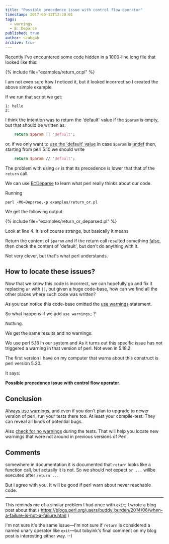 ```yaml
---
title: "Possible precedence issue with control flow operator"
timestamp: 2017-09-12T12:30:01
tags:
  - warnings
  - B::Deparse
published: true
author: szabgab
archive: true
---
```



Recently I've encountered some code hidden in a 1000-line long file that looked like this:

{% include file="examples/return_or.pl" %}

I am not even sure how I noticed it, but it looked incorrect so I created the above simple example.


If we run that script we get:

```
1: hello
2: 
```

I think the intention was to return the 'default' value if the `$param` is empty, but 
that should be written as:

```perl
    return $param || 'default';
```

or, if we only want to  [use the 'default' value](/how-to-set-default-values-in-perl)
in case `$param` is
[undef](/beginner-perl-maven-undef) then, starting from perl 5.10 we should write

```perl
    return $param // 'default';
```

The problem with using `or` is that its precedence is lower that that of the `return` call.

We can use [B::Deparse](https://metacpan.org/pod/B::Deparse) to learn what perl really thinks about our code.

Running

```shell
perl -MO=Deparse,-p examples/return_or.pl
```

We get the following output:

{% include file="examples/return_or_deparsed.pl" %}

Look at line 4. It is of course strange, but basically it means

Return the content of `$param` and if the return call resulted
something [false](/beginner-perl-maven-true-false), then check the content of 'default',
but don't do anything with it.

Not very clever, but that's what perl understands.

## How to locate these issues?

Now that we know this code is incorrect, we can hopefully go and fix it replacing `or` with `||`,
but given a huge code-base, how can we find all the other places where such code was written?

As you can notice this code-base omitted the [use warnings](/always-use-strict-and-use-warnings) statement.

So what happens if we add `use warnings;` ?

Nothing.

We get the same results and no warnings.

We use perl 5.16 in our system and As it turns out this specific issue has not triggered a warning in that version of perl.
Not even in 5.18.2.

The first version I have on my computer that warns about this construct is perl version 5.20.

It says:

**Possible precedence issue with control flow operator**.

## Conclusion

[Always use warnings](/always-use-strict-and-use-warnings), and even if you don't plan to upgrade
to newer version of perl, run your tests there too. At least your compile-test.
They can reveal all kinds of potential bugs.

Also [check for no warnings](/testing-for-no-warnings) during the tests. That will help you locate
new warnings that were not around in previous versions of Perl.

## Comments

somewhere in documentation it is documented that `return` looks like a function call, but actually it is not. So we should not expect `or ...` willbe executed after `return ...`

But I agree with you. It will be good if perl warn about never reachable code.

<hr>

This reminds me of a similar problem I had once with `exit`; I wrote a blog post about that ( https://blogs.perl.org/users/buddy_burden/2014/06/when-a-failure-is-not-a-failure.html )

I'm not sure it's the same issue—I'm not sure if `return` is considered a named unary operator like `exit`—but tobyink's final comment on my blog post is interesting either way. :-)

